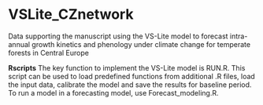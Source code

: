 # VSLite_CZnetwork
Data supporting the manuscript using the VS-Lite model to forecast intra-annual growth kinetics and phenology under climate change for temperate forests in Central Europe

**Rscripts** The key function to implement the VS-Lite model is RUN.R. This script can be used to load predefined functions from additional .R files, load the input data, calibrate the model and save the results for baseline period. To run a model in a forecasting model, use Forecast_modeling.R.
